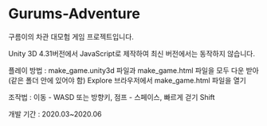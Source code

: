 # Gurums-Adventure
구름이의 차관 대모험 게임 프로젝트입니다. 

Unity 3D 4.31버전에서 JavaScript로 제작하여 최신 버전에서는 동작하지 않습니다.

플레이 방법 : make_game.unity3d 파일과 make_game.html 파일을 모두 다운 받아(같은 폴더 안에 있어야 함) Explore 브라우저에서 make_game.html 파일을 열기


조작법 : 이동 - WASD 또는 방향키, 점프 - 스페이스, 빠르게 걷기 Shift 

개발 기간 : 2020.03~2020.06
